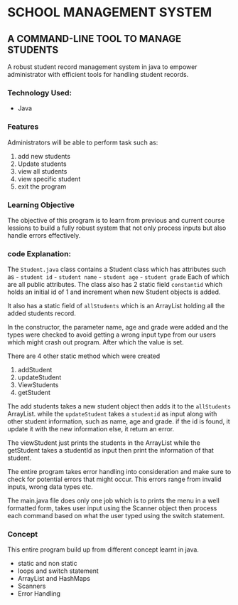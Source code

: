 # SCHOOL MANAGEMENT SYSTEM
## A COMMAND-LINE TOOL TO MANAGE STUDENTS

A robust student record management system in java to empower administrator with efficient tools for handling student records.

### Technology Used:
 - Java
 
### Features
Administrators will be able to perform task such as:
 1. add new students
 2. Update students
 3. view all students
 4. view specific student
 5. exit the program
 
### Learning Objective
The objective of this program is to learn from previous and current course lessions to build a fully robust system that not only process inputs but also handle errors effectively.
 
### code Explanation:
The `Student.java` class contains a Student class which has attributes such as 
	- `student id` <int>
	- `student name` <String>
	- `student age` <int>
	- `student grade` <int>
Each of which are all public attributes. The class also has 2 static field `constantid` which holds an initial id of 1 and increment when new Student objects is added.

It also has a static field of `allStudents` which is an ArrayList holding all the added students record.

In the constructor, the parameter name, age and grade were added and the types were checked to avoid getting a wrong input type from our users which might crash out program. After which the value is set.

There are 4 other static method which were created

1. addStudent
2. updateStudent
3. ViewStudents
4. getStudent

The add students takes a new student object then adds it to the `allStudents` ArrayList. while the `updateStudent` takes a `studentid` as input along with other student information, such as name, age and grade. if the id is found, it update it with the new information else, it return an error.

The viewStudent just prints the students in the ArrayList while the getStudent takes a studentId as input then print the information of that student.

The entire program takes error handling into consideration and make sure to check for potential errors that might occur. This errors range from invalid inputs, wrong data types etc.

The main.java file does only one job which is to prints the menu in a well formatted form, takes user input using the Scanner object then process each command based on what the user typed using the switch statement.


### Concept
This entire program build up from different concept learnt in java.
 - static and non static
 - loops and switch statement
 - ArrayList and HashMaps
 - Scanners
 - Error Handling

